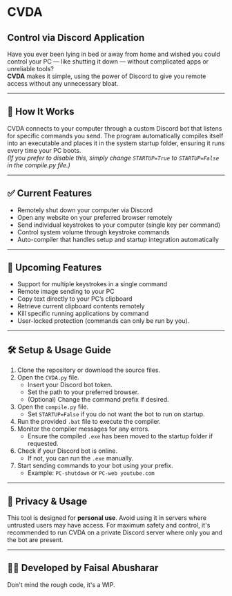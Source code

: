 # CVDA

## Control via Discord Application

Have you ever been lying in bed or away from home and wished you could control your PC — like shutting it down — without complicated apps or unreliable tools?  
**CVDA** makes it simple, using the power of Discord to give you remote access without any unnecessary bloat.

---

## 🚀 How It Works

CVDA connects to your computer through a custom Discord bot that listens for specific commands you send. The program automatically compiles itself into an executable and places it in the system startup folder, ensuring it runs every time your PC boots.  
*(If you prefer to disable this, simply change `STARTUP=True` to `STARTUP=False` in the compile.py file.)*

---

## ✅ Current Features

- Remotely shut down your computer via Discord
- Open any website on your preferred browser remotely
- Send individual keystrokes to your computer (single key per command)
- Control system volume through keystroke commands
- Auto-compiler that handles setup and startup integration automatically

---

## 🔧 Upcoming Features

- Support for multiple keystrokes in a single command
- Remote image sending to your PC
- Copy text directly to your PC’s clipboard
- Retrieve current clipboard contents remotely
- Kill specific running applications by command
- User-locked protection (commands can only be run by you).

---

## 🛠️ Setup & Usage Guide

1. Clone the repository or download the source files.
2. Open the `CVDA.py` file.
    - Insert your Discord bot token.
    - Set the path to your preferred browser.
    - (Optional) Change the command prefix if desired.
3. Open the `compile.py` file.
    - Set `STARTUP=False` if you do not want the bot to run on startup.
4. Run the provided `.bat` file to execute the compiler.
5. Monitor the compiler messages for any errors.
    - Ensure the compiled `.exe` has been moved to the startup folder if requested.
6. Check if your Discord bot is online.
    - If not, you can run the `.exe` manually.
7. Start sending commands to your bot using your prefix.
    - Example: `PC-shutdown` or `PC-web youtube.com`

---

## 🔐 Privacy & Usage

This tool is designed for **personal use**. Avoid using it in servers where untrusted users may have access. For maximum safety and control, it's recommended to run CVDA on a private Discord server where only you and the bot are present.

---

## 👨‍💻 Developed by Faisal Abusharar

Don't mind the rough code, it's a WIP.
